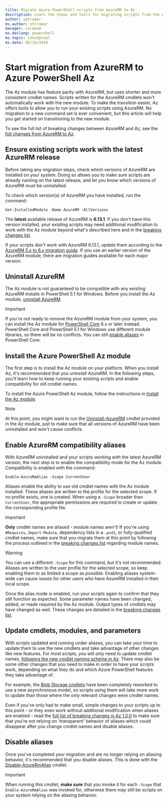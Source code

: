 ```yaml
---
title: Migrate Azure PowerShell scripts from AzureRM to Az
description: Learn the steps and tools for migrating scripts from the AzureRM module to the new Az module.
author: sptramer
ms.author: sttramer
manager: carmonm
ms.devlang: powershell
ms.topic: conceptual
ms.date: 05/10/2019
---
```


# Start migration from AzureRM to Azure PowerShell Az

The Az module has feature parity with AzureRM, but uses shorter and more consistent cmdlet names.
Scripts written for the AzureRM cmdlets won't automatically work with the new
module. To make the transition easier, Az offers tools to allow you to run your existing scripts
using AzureRM. No migration to a new command set is ever convenient, but this article will help
you get started on transitioning to the new module.

To see the full list of breaking changes between AzureRM and Az, see the
[full changes from AzureRM to Az](migrate-az-1.0.0.md).

## Ensure existing scripts work with the latest AzureRM release

Before taking any migration steps, check which versions of AzureRM are installed on your system. Doing so
allows you to make sure scripts are already running on the latest release, and let you know which
versions of AzureRM must be uninstalled.

To check which version(s) of AzureRM you have installed, run the command:

```powershell-interactive
Get-InstalledModule -Name AzureRM -AllVersions
```

The __latest__ available release of AzureRM is __6.13.1__. If you don't have this version installed,
your existing scripts may need additional modification to work with the Az module beyond what's
described here and in the [breaking changes list](migrate-az-1.0.0.md).

If your scripts don't work with AzureRM 6.13.1, update them according to the
[AzureRM 5.x to 6.x migration guide](/powershell/azure/azurerm/migration-guide.6.0.0).
If you use an earlier version of the AzureRM module, there are migration guides available for
each major version.

## Uninstall AzureRM

The Az module is not guaranteed to be compatible with any existing AzureRM installs in
PowerShell 5.1 for Windows. Before you install the Az module,
[uninstall AzureRM](/powershell/azure/uninstall-az-ps#uninstall-the-azurerm-module).

> [!IMPORTANT]
>
> If you're not ready to remove the AzureRM module from your system, you can install the Az
> module for [PowerShell Core](/powershell/scripting/install/installing-powershell-core-on-windows)
> 6.x or later instead. PowerShell Core and PowerShell 5.1 for Windows use different module libraries,
> so there will be no conflicts. You can still [enable aliases](#aliases) in PowerShell Core.

## Install the Azure PowerShell Az module

The first step is to install the Az module on your platform. When you install Az, it's recommended
that you uninstall AzureRM. In the following steps, you'll learn how to keep running your existing
scripts and enable compatibility for old cmdlet names.

To install the Azure PowerShell Az module, follow the instructions in [Install the Az module](install-az-ps.md).

> [!NOTE]
> At this point, you might want to run the [Uninstall-AzureRM](/powershell/module/az.accounts/uninstall-azurerm)
> cmdlet provided in the Az module, just to make sure that all versions of AzureRM have been uninstalled
> and won't cause conflicts.

## <a name="aliases"/>Enable AzureRM compatibility aliases

With AzureRM uninstalled and your scripts working with the latest AzureRM version, the next step is to 
enable the compatibility mode for the Az module. Compatibility is enabled with the command:

```powershell-interactive
Enable-AzureRmAlias -Scope CurrentUser
```

Aliases enable the ability to use old cmdlet names with the Az module installed. These
aliases are written to the profile for the selected scope. If no profile exists, one is created.
When using a `-Scope` broader than `CurrentUser`, the appropriate permissions are required to create or
update the corresponding profile file.

> [!IMPORTANT]
> __Only__ cmdlet names are aliased - module names aren't! If you're using `#Requires`, `Import-Module`,
> dependency lists in a `.psd1`, or fully-qualified cmdlet names, make sure that you migrate them at this point
> by following the process outlined in the [breaking changes list](migrate-az-1.0.0.md) regarding module names.

> [!WARNING]
>
> You can use a different `-Scope` for this command, but it's not recommended. Aliases are written to
> the user profile for the selected scope, so keep enabling them to as limited a scope as possible. Enabling aliases
> system-wide can cause issues for other users who have AzureRM installed in their local scope.

Once the alias mode is enabled, run your scripts again to confirm that they still function as expected.
Some parameter names have been changed, added, or made required by the Az module. Output types of cmdlets
may have changed as well. These changes are detailed in the [breaking changes list](migrate-az-1.0.0.md).

## Update cmdlets, modules, and parameters

With scripts updated and running under aliases, you can take your time to update them to use the new
cmdlets and take advantage of other changes like new features. For most scripts, you will only need
to update cmdlet names, [following the new cmdlet naming scheme in Az](migrate-az-1.0.0.md#cmdlet-noun-prefix-changes). There may also be some other changes
that you need to make in order to have your scripts work, depending on what they do and which Azure
PowerShell features they take advantage of.

For example, the [Blob Storage cmdlets](migrate-az-1.0.0.md#azstorage-previously-azurestorage-and-azurermstorage) have been completely reworked to use a new asynchronous model,
so scripts using them will take more work to update than those where the only relevant changes were cmdlet
names.

Even if you've only had to make small, simple changes to your scripts up to this point - or they
even work without additional modification when aliases are enabled -  read the [full list
of breaking changes in Az 1.0.0](migrate-az-1.0.0.md) to make sure that you're not relying on
'transparent' behavior of aliases which could disappear after you change cmdlet names and disable
aliases.

## Disable aliases

Once you've completed your migration and are no longer relying on aliasing behavior, it's recommended
that you disable aliases. This is done with the [Disable-AzureRmAlias](/powershell/module/az.accounts/disable-azurermalias) cmdlet.

> [!IMPORTANT]
> When running this cmdlet, __make sure__ that you invoke it for each `-Scope` that `Enable-AzureRmAlias`
> was invoked for, otherwise there may still be scripts on your system relying on the aliasing behavior.